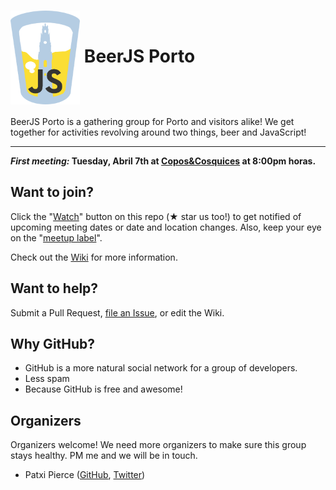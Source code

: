 # <img src="./assets/beerjs-porto.png?raw=true" height="150" align="center" alt="Edited original logo from the beerjs assets."> BeerJS Porto

BeerJS Porto is a gathering group for Porto and visitors alike! We get together for activities revolving around two things, beer and JavaScript!

<hr />

**_First meeting:_ Tuesday, Abril 7th  at [Copos&Cosquices](https://www.facebook.com/coposecusquices) at 8:00pm horas.**

## Want to join?

Click the "[Watch](https://github.com/beerjs/porto/subscription)" button on this repo (**★** star us too!) to get notified of upcoming meeting dates or date and location changes.  Also, keep your eye on the "[meetup label](https://github.com/beerjs/porto/labels/meetup)".

Check out the [Wiki](https://github.com/beerjs/porto/wiki) for more information.

## Want to help?

Submit a Pull Request, [file an Issue](https://github.com/beerjs/porto/issues/new), or edit the Wiki.

## Why GitHub?

* GitHub is a more natural social network for a group of developers.
* Less spam
* Because GitHub is free and awesome!

## Organizers

Organizers welcome! We need more organizers to make sure this group stays healthy. PM me and we will be in touch.

* Patxi Pierce ([GitHub](https://github.com/pachanka), [Twitter](https://twitter.com/patxipierce))